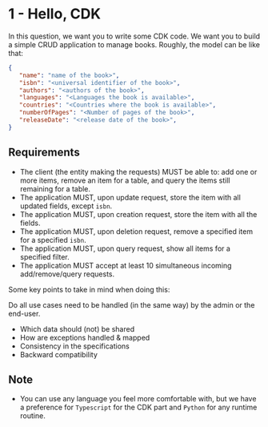 # 1 - Hello, CDK

In this question, we want you to write some CDK code. We want you to build a simple CRUD application to manage books. Roughly, the model can be like that:

```json
{
   "name": "name of the book>",
   "isbn": "<universal identifier of the book>",
   "authors": "<authors of the book>",
   "languages": "<Languages the book is available>",
   "countries": "<Countries where the book is available>",
   "numberOfPages": "<Number of pages of the book>",
   "releaseDate": "<release date of the book>",
}
```

## Requirements

* The client (the entity making the requests) MUST be able to: add one or more items, remove an item for a table, and query the items still remaining for a table.
* The application MUST, upon update request, store the item with all updated fields, except `isbn`.
* The application MUST, upon creation request, store the item with all the fields.
* The application MUST, upon deletion request, remove a specified item for a specified `isbn`.
* The application MUST, upon query request, show all items for a specified filter.
* The application MUST accept at least 10 simultaneous incoming add/remove/query requests.

Some key points to take in mind when doing this:

Do all use cases need to be handled (in the same way) by the admin or the end-user.
- Which data should (not) be shared
- How are exceptions handled & mapped
- Consistency in the specifications
- Backward compatibility

## Note

* You can use any language you feel more comfortable with, but we have a preference for `Typescript` for the CDK part and `Python` for any runtime routine.


